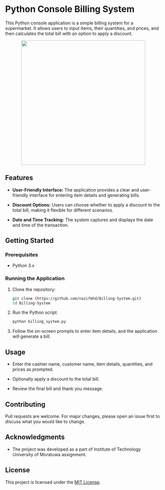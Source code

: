 # Python Console Billing System

This Python console application is a simple billing system for a supermarket. It allows users to input items, their quantities, and prices, and then calculates the total bill with an option to apply a discount.

<div align="center">
    <img height="400px" src="https://github.com/nazifmhd/LibraryManagementSystem/assets/139800203/1f9dad48-9526-450b-b043-a5597d34bf60">
</div>

## Features

- **User-Friendly Interface:** The application provides a clear and user-friendly interface for entering item details and generating bills.
  
- **Discount Options:** Users can choose whether to apply a discount to the total bill, making it flexible for different scenarios.

- **Date and Time Tracking:** The system captures and displays the date and time of the transaction.

## Getting Started

### Prerequisites

- Python 3.x

### Running the Application

1. Clone the repository:

    ```bash
    git clone (https://github.com/nazifmhd/Billing-System.git)
    cd Billing-System
    ```

2. Run the Python script:

    ```bash
    python billing_system.py
    ```

3. Follow the on-screen prompts to enter item details, and the application will generate a bill.

## Usage

- Enter the cashier name, customer name, item details, quantities, and prices as prompted.

- Optionally apply a discount to the total bill.

- Review the final bill and thank you message.

## Contributing

Pull requests are welcome. For major changes, please open an issue first to discuss what you would like to change.

## Acknowledgments

- The project was developed as a part of Institute of Technology University of Moratuwa assignment.

## License

This project is licensed under the [MIT License](LICENSE).

